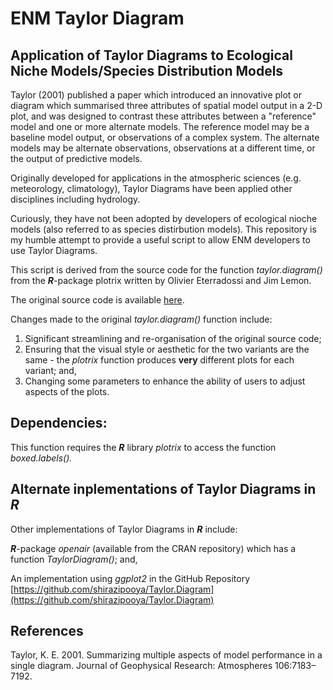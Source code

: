 # ENM Taylor Diagram

## Application of Taylor Diagrams to Ecological Niche Models/Species Distribution Models

Taylor (2001) published a paper which introduced an innovative plot or diagram which summarised three attributes of spatial model output in a 2-D plot, and was designed to contrast these attributes between a "reference" model and one or more alternate models. The reference model may be a baseline model output, or observations of a complex system. The alternate models may be alternate observations, observations at a different time, or the output of predictive models.  

Originally developed for applications in the atmospheric sciences (e.g. meteorology, climatology), Taylor Diagrams have been applied other disciplines including hydrology.

Curiously, they have not been adopted by developers of ecological nioche models (also referred to as species distirbution models). This repository is my humble attempt to provide a useful script to allow ENM developers to use Taylor Diagrams.

This script is derived from the source code for the function _taylor.diagram()_ from the _**R**_-package plotrix written by Olivier Eterradossi and Jim Lemon.

The original source code is available [here](https://CRAN.R-project.org/package=plotrix).

Changes made to the original _taylor.diagram()_ function include:

1. Significant streamlining and re-organisation of the original source code;
3. Ensuring that the visual style or aesthetic for the two variants are the same - the _plotrix_ function produces **very** different plots for each variant; and,
4. Changing some parameters to enhance the ability of users to adjust aspects of the plots.

## Dependencies:

This function requires the _**R**_ library _plotrix_ to access the function _boxed.labels()._


## Alternate inplementations of Taylor Diagrams in _**R**_

Other implementations of Taylor Diagrams in _**R**_ include:

_**R**_-package _openair_ (available from the CRAN repository) which has a function _TaylorDiagram()_; and,

An implementation using _ggplot2_ in the GitHub Repository [https://github.com/shirazipooya/Taylor.Diagram](https://github.com/shirazipooya/Taylor.Diagram)


## References

Taylor, K. E. 2001. Summarizing multiple aspects of model performance in a single diagram. Journal of Geophysical Research: Atmospheres 106:7183–7192.

